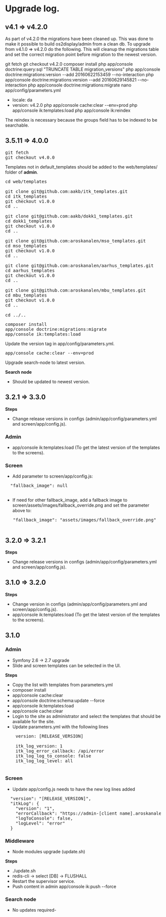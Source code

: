 # Upgrade log.

## v4.1 => v4.2.0

As part of v4.2.0 the migrations have been cleaned up. This was done to make it possible to build os2display/admin from a clean db. To upgrade from v4.1.0 => v4.2.0 do the following. This will cleanup the migrations table and set the correct migration point before migration to the newest version.

git fetch
git checkout v4.2.0
composer install
php app/console doctrine:query:sql "TRUNCATE TABLE migration_versions"
php app/console doctrine:migrations:version --add 20160622153459 --no-interaction
php app/console doctrine:migrations:version --add 20160629145821 --no-interaction
php app/console doctrine:migrations:migrate
nano app/config/parameters.yml
 - locale: da
 - version: v4.2.0
php app/console cache:clear --env=prod
php app/console ik:templates:load
php app/console ik:reindex

The reindex is necessary because the groups field has to be indexed to be searchable.

## 3.5.11 => 4.0.0

<pre>
git fetch
git checkout v4.0.0
</pre>

Templates not in default_templates should be added to the web/templates/ folder of __admin__.

<pre>
cd web/templates

git clone git@github.com:aakb/itk_templates.git
cd itk_templates
git checkout v1.0.0
cd ..

git clone git@github.com:aakb/dokk1_templates.git
cd dokk1_templates
git checkout v1.0.0
cd ..

git clone git@github.com:aroskanalen/mso_templates.git
cd mso_templates
git checkout v1.0.0
cd ..

git clone git@github.com:aroskanalen/aarhus_templates.git
cd aarhus_templates
git checkout v1.0.0
cd ..

git clone git@github.com:aroskanalen/mbu_templates.git
cd mbu_templates
git checkout v1.0.0
cd ..

cd ../..
</pre>

<pre>
composer install
app/console doctrine:migrations:migrate
app/console ik:templates:load
</pre>

Update the version tag in app/config/parameters.yml.

<pre>
app/console cache:clear --env=prod
</pre>

Upgrade search-node to latest version.


__Search node__

* Should be updated to newest version.


## 3.2.1 => 3.3.0

__Steps__

* Change release versions in configs (admin/app/config/parameters.yml and screen/app/config.js).

### Admin

 * app/console ik:templates:load (To get the latest version of the templates to the screens).

### Screen

 * Add parameter to screen/app/config.js:

 <pre>
  "fallback_image": null
 </pre>

 * If need for other fallback_image, add a fallback image to screen/assets/images/fallback_override.png and set the parameter above to:

 <pre>
   "fallback_image": "assets/images/fallback_override.png"
 </pre>

## 3.2.0 => 3.2.1

__Steps__

 * Change release versions in configs (admin/app/config/parameters.yml and screen/app/config.js).

## 3.1.0 => 3.2.0

__Steps__

 * Change version in configs (admin/app/config/parameters.yml and screen/app/config.js).
 * app/console ik:templates:load (To get the latest version of the templates to the screens).

## 3.1.0

### Admin
 * Symfony 2.6 -> 2.7 upgrade
 * Slide and screen templates can be selected in the UI.

__Steps__

 * Copy the list with templates from parameters.yml
 * composer install
 * app/console cache:clear
 * app/console doctrine:schema:update --force
 * app/console ik:templates:load
 * app/console cache:clear
 * Login to the site as administrator and select the templates that should be available for the site.
 * Update parameters.yml with the following lines

  <pre>
    version: [RELEASE_VERSION]
    
    itk_log_version: 1
    itk_log_error_callback: /api/error
    itk_log_log_to_console: false
    itk_log_log_level: all
  </pre>

### Screen

* Update app/config.js needs to have the new log lines added
<pre>
  "version": "[RELEASE_VERSION]",
  "itkLog": {
    "version": "1",
    "errorCallback": "https://admin-[client name].aroskanalen.dk/api/error",
    "logToConsole": false,
    "logLevel": "error"
  }
</pre>

### Middleware
 * Node modules upgrade (update.sh)

__Steps__

  * ./update.sh
  * redis-cli -> select [DB] -> FLUSHALL
  * Restart the supervisor service.
  * Push content in admin app/console ik:push --force


### Search node

 * No updates required-
